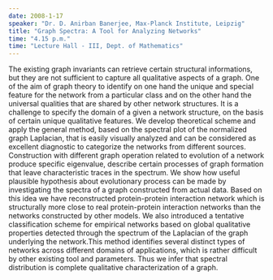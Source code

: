 ```yaml
---
date: 2008-1-17
speaker: "Dr. D. Anirban Banerjee, Max-Planck Institute, Leipzig"
title: "Graph Spectra: A Tool for Analyzing Networks"
time: "4.15 p.m." 
time: "Lecture Hall - III, Dept. of Mathematics"
---
```

The existing graph invariants can retrieve certain structural informations, but they are not sufficient to capture all qualitative aspects of a graph. One of the aim of graph theory to identify on one hand the unique and special feature for the network from a particular class and on the other hand the universal qualities that are shared by other network structures. It is a challenge to specify the domain of a given a network structure, on the basis of certain unique qualitative features. We develop theoretical scheme and apply the general method, based on the spectral plot of the normalized graph Laplacian, that is easily visually analyzed and can be considered as excellent diagnostic to categorize the networks from different sources. Construction with different graph operation related to evolution of a network produce specific eigenvalue, describe certain processes of graph formation that leave characteristic traces in the spectrum. We show how useful plausible hypothesis about evolutionary process can be made by investigating the spectra of a graph constructed from actual data. Based on this idea we have reconstructed protein-protein interaction network which is structurally more close to real protein-protein interaction networks than the networks constructed by other models. We also introduced a tentative classification scheme for empirical networks based on global qualitative properties detected through the spectrum of the Laplacian of the graph underlying the network.This method identifies several distinct types of networks across different domains of applications, which is rather difficult by other existing tool and parameters. Thus we infer that spectral distribution is complete qualitative characterization of a graph.
